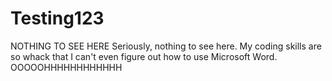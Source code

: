 # Testing123
NOTHING TO SEE HERE
Seriously, nothing to see here. My coding skills are so whack that I can't even figure out how to use Microsoft Word.
OOOOOHHHHHHHHHHHH

